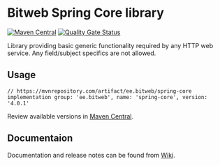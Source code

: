 # Bitweb Spring Core library

[![Maven Central](https://maven-badges.herokuapp.com/maven-central/ee.bitweb/spring-core/badge.svg)](https://mvnrepository.com/artifact/ee.bitweb/spring-core)
[![Quality Gate Status](https://sonarcloud.io/api/project_badges/measure?project=BitWeb_java-core-lib&metric=alert_status)](https://sonarcloud.io/summary/new_code?id=BitWeb_java-core-lib)


Library providing basic generic functionality required by any HTTP web service. Any field/subject specifics are not allowed.

## Usage

```
// https://mvnrepository.com/artifact/ee.bitweb/spring-core
implementation group: 'ee.bitweb', name: 'spring-core', version: '4.0.1'
```

Review available versions in [Maven Central](https://mvnrepository.com/artifact/ee.bitweb/spring-core).

## Documentaion

Documentation and release notes can be found from [Wiki](https://github.com/BitWeb/java-core-lib/wiki).
